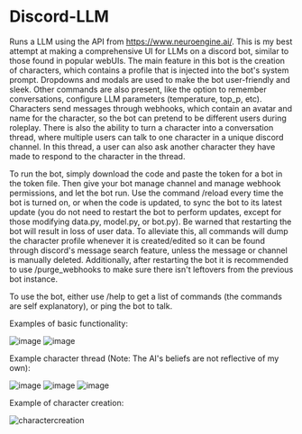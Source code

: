 # Discord-LLM
Runs a LLM using the API from https://www.neuroengine.ai/. 
This is my best attempt at making a comprehensive UI for LLMs on a discord bot, similar to those found in popular webUIs. The main feature in this bot is the creation of characters, which contains a profile that is injected into the bot's system prompt. Dropdowns and modals are used to make the bot user-friendly and sleek. Other commands are also present, like the option to remember conversations, configure LLM parameters (temperature, top_p, etc). Characters send messages through webhooks, which contain an avatar and name for the character, so the bot can pretend to be different users during roleplay. There is also the ability to turn a character into a conversation thread, where multiple users can talk to one character in a unique discord channel. In this thread, a user can also ask another character they have made to respond to the character in the thread.

To run the bot, simply download the code and paste the token for a bot in the token file. Then give your bot manage channel and manage webhook permissions, and let the bot run. Use the command /reload every time the bot is turned on, or when the code is updated, to sync the bot to its latest update (you do not need to restart the bot to perform updates, except for those modifying data.py, model.py, or bot.py). Be warned that restarting the bot will result in loss of user data. To alleviate this, all commands will dump the character profile whenever it is created/edited so it can be found through discord's message search feature, unless the message or channel is manually deleted. Additionally, after restarting the bot it is recommended to use /purge_webhooks to make sure there isn't leftovers from the previous bot instance.

To use the bot, either use /help to get a list of commands (the commands are self explanatory), or ping the bot to talk.

Examples of basic functionality:

![image](https://github.com/Green0-0/Discord-LLM/assets/138409197/ea23e408-5fa5-4827-bb55-c330709491a1)
![image](https://github.com/Green0-0/Discord-LLM/assets/138409197/23a824a9-5647-4f78-9a6f-09c83de6f72c)

Example character thread (Note: The AI's beliefs are not reflective of my own):

![image](https://github.com/Green0-0/Discord-LLM/assets/138409197/8ee22300-2ad0-4472-bdfa-59d2766f8cf9)
![image](https://github.com/Green0-0/Discord-LLM/assets/138409197/e70b82d6-ce39-49d5-a9c8-5ca388f5990b)
![image](https://github.com/Green0-0/Discord-LLM/assets/138409197/cf7de5db-2956-4be6-85be-8bbcce7a4bed)


Example of character creation:

![charactercreation](https://github.com/Green0-0/Discord-LLM/assets/138409197/1d3b5134-06c5-49e6-9ab6-5d0524f51b05)
